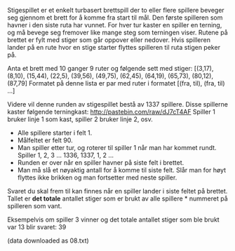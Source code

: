Stigespillet er et enkelt turbasert brettspill der to eller flere spillere beveger seg gjennom et brett for å komme fra start til mål. Den første spilleren som havner i den siste ruta har vunnet. For hver tur kaster en spiller en terning, og må bevege seg fremover like mange steg som terningen viser. Rutene på brettet er fylt med stiger som går oppover eller nedover. Hvis spilleren lander på en rute hvor en stige starter flyttes spilleren til ruta stigen peker på.

Anta et brett med 10 ganger 9 ruter og følgende sett med stiger: [(3,17), (8,10), (15,44), (22,5), (39,56), (49,75), (62,45), (64,19), (65,73), (80,12), (87,79]
Formatet på denne lista er par med ruter i formatet [(fra, til), (fra, til) ...]

Videre vil denne runden av stigespillet bestå av 1337 spillere. Disse spillerne kaster følgende terningkast: http://pastebin.com/raw/dJ7cT4AF  Spiller 1 bruker linje 1 som kast, spiller 2 bruker linje 2, osv.

- Alle spillere starter i felt 1.
- Målfeltet er felt 90.
- Man spiller etter tur, og roterer til spiller 1 når man har kommet rundt. Spiller 1, 2, 3 ... 1336, 1337, 1, 2 ... 
- Runden er over når en spiller havner på siste felt i brettet.
- Man må slå et nøyaktig antall for å komme til siste felt. Slår man for høyt flyttes ikke brikken og man fortsetter med neste spiller.

Svaret du skal frem til kan finnes når en spiller lander i siste feltet på brettet. Tallet er **det totale** antallet stiger som er brukt av alle spillere * nummeret på spilleren som vant.

Eksempelvis om spiller 3 vinner og det totale antallet stiger som ble brukt var 13 blir svaret: 39

(data downloaded as 08.txt)
